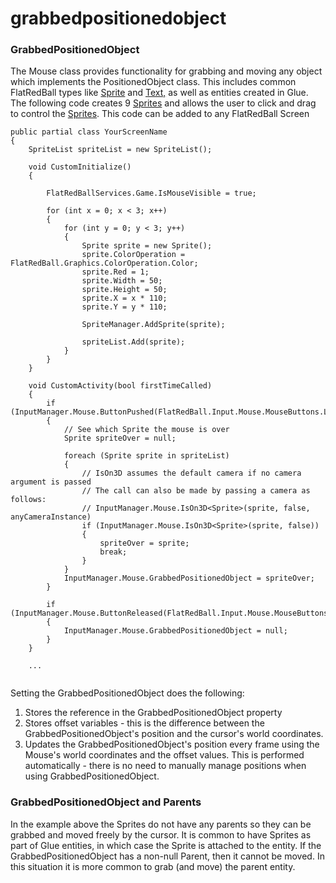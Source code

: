 # grabbedpositionedobject

### GrabbedPositionedObject

The Mouse class provides functionality for grabbing and moving any object which implements the PositionedObject class. This includes common FlatRedBall types like [Sprite](../../../../../frb/docs/index.php) and [Text,](../../../../../frb/docs/index.php) as well as entities created in Glue. The following code creates 9 [Sprites](../../../../../frb/docs/index.php) and allows the user to click and drag to control the [Sprites](../../../../../frb/docs/index.php). This code can be added to any FlatRedBall Screen

```lang:c#
public partial class YourScreenName
{
    SpriteList spriteList = new SpriteList();

    void CustomInitialize()
    {

        FlatRedBallServices.Game.IsMouseVisible = true;

        for (int x = 0; x < 3; x++)
        {
            for (int y = 0; y < 3; y++)
            {
                Sprite sprite = new Sprite();
                sprite.ColorOperation = FlatRedBall.Graphics.ColorOperation.Color;
                sprite.Red = 1;
                sprite.Width = 50;
                sprite.Height = 50;
                sprite.X = x * 110;
                sprite.Y = y * 110;

                SpriteManager.AddSprite(sprite);

                spriteList.Add(sprite);
            }
        }
    }

    void CustomActivity(bool firstTimeCalled)
    {
        if (InputManager.Mouse.ButtonPushed(FlatRedBall.Input.Mouse.MouseButtons.LeftButton))
        {
            // See which Sprite the mouse is over
            Sprite spriteOver = null;

            foreach (Sprite sprite in spriteList)
            {
                // IsOn3D assumes the default camera if no camera argument is passed
                // The call can also be made by passing a camera as follows:
                // InputManager.Mouse.IsOn3D<Sprite>(sprite, false, anyCameraInstance)
                if (InputManager.Mouse.IsOn3D<Sprite>(sprite, false))
                {
                    spriteOver = sprite;
                    break;
                }
            }
            InputManager.Mouse.GrabbedPositionedObject = spriteOver;
        }

        if (InputManager.Mouse.ButtonReleased(FlatRedBall.Input.Mouse.MouseButtons.LeftButton))
        {
            InputManager.Mouse.GrabbedPositionedObject = null;
        }
    }

    ...
```



<figure><img src="../../../../../media/2016-01-2019-04-06_22-18-14.gif" alt=""><figcaption></figcaption></figure>

 Setting the GrabbedPositionedObject does the following:

1. Stores the reference in the GrabbedPositionedObject property
2. Stores offset variables - this is the difference between the GrabbedPositionedObject's position and the cursor's world coordinates.
3. Updates the GrabbedPositionedObject's position every frame using the Mouse's world coordinates and the offset values. This is performed automatically - there is no need to manually manage positions when using GrabbedPositionedObject.

### GrabbedPositionedObject and Parents

In the example above the Sprites do not have any parents so they can be grabbed and moved freely by the cursor. It is common to have Sprites as part of Glue entities, in which case the Sprite is attached to the entity. If the GrabbedPositionedObject has a non-null Parent, then it cannot be moved. In this situation it is more common to grab (and move) the parent entity. &#x20;
